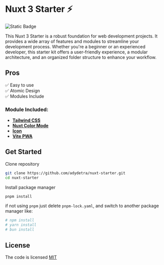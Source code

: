# Nuxt 3 Starter ⚡️

![Static Badge](https://img.shields.io/badge/license-MIT-brightgreen?label=LICENSE)

This Nuxt 3 Starter is a robust foundation for web development projects. It provides a wide array of features and modules to streamline your development process. Whether you're a beginner or an experienced developer, this starter kit offers a user-friendly experience, a modular architecture, and an organized folder structure to enhance your workflow.

## Pros

✅ Easy to use\
✅ Atomic Design\
✅ Modules Include

### Module Included:

- **[Tailwind CSS](https://nuxt.com/modules/tailwindcss)**
- **[Nuxt Color Mode](https://nuxt.com/modules/color-mode)**
- **[Icon](https://nuxt.com/modules/icon)**
- **[Vite PWA](https://nuxt.com/modules/vite-pwa-nuxt)**

## Get Started

Clone repository

```bash
git clone https://github.com/adydetra/nuxt-starter.git
cd nuxt-starter
```

Install package manager

```bash
pnpm install
```

if not using `pnpm` just delete `pnpm-lock.yaml`, and switch to another package manager like:

```bash
# npm install
# yarn install
# bun install
```

## License

The code is licensed [MIT](LICENSE)
